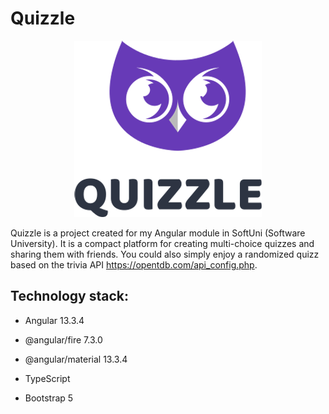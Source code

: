 # Quizzle

<p align="center">
  <img src="https://github.com/troshanov/quizzle/blob/main/src/assets/images/quizzle-logo.png">
</p>


Quizzle is a project created for my Angular module in SoftUni (Software University). It is a compact platform for creating multi-choice quizzes and sharing them with friends. You could also simply enjoy a randomized quizz based on the trivia API https://opentdb.com/api_config.php.

## Technology stack:

- Angular 13.3.4

- @angular/fire 7.3.0 

- @angular/material 13.3.4

- TypeScript

- Bootstrap 5
